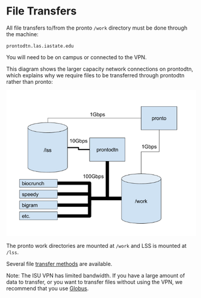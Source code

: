 # File Transfers

All file transfers to/from the pronto `/work` directory must be done through the machine:

```
prontodtn.las.iastate.edu
```

You will need to be on campus or connected to the VPN.

This diagram shows the larger capacity network connections on prontodtn, which explains why we require files to be transferred through prontodtn rather than pronto:

![diagram of pronto and prontodtn networks](img/pronto_overview.png)

The pronto work directories are mounted at `/work` and LSS is mounted at `/lss`.

Several file [transfer methods](transfer_methods.md) are available.

Note: The ISU VPN has limited bandwidth. If you have a large amount of data to transfer, or you want to transfer files without using the VPN, we recommend that you use [Globus](globus.md).

